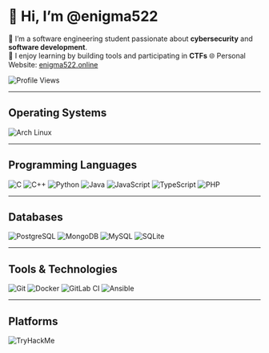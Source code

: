 # 👋 Hi, I’m @enigma522

🎯 I’m a software engineering student passionate about **cybersecurity** and **software development**.  
🧠 I enjoy learning by building tools and participating in **CTFs**
🌐 Personal Website: [enigma522.online](https://enigma522.online/)  


![Profile Views](https://komarev.com/ghpvc/?username=enigma522)

---

## Operating Systems

![Arch Linux](https://img.shields.io/badge/Arch%20Linux-1793D1?logo=arch-linux&logoColor=fff)

---

## Programming Languages

![C](https://img.shields.io/badge/C-000?&logo=c&logoColor=white)
![C++](https://img.shields.io/badge/C++-00599C?logo=c%2B%2B&logoColor=white)
![Python](https://img.shields.io/badge/Python-000?&logo=Python)
![Java](https://img.shields.io/badge/Java-000?&logo=Java)
![JavaScript](https://img.shields.io/badge/JavaScript-000?&logo=JavaScript)
![TypeScript](https://img.shields.io/badge/TypeScript-000?&logo=TypeScript)
![PHP](https://img.shields.io/badge/PHP-000?&logo=php)

---

## Databases

![PostgreSQL](https://img.shields.io/badge/PostgreSQL-000?&logo=postgresql)
![MongoDB](https://img.shields.io/badge/MongoDB-000?&logo=mongodb)
![MySQL](https://img.shields.io/badge/MySQL-000?&logo=mysql)
![SQLite](https://img.shields.io/badge/SQLite-000?&logo=sqlite)

---

## Tools & Technologies

![Git](https://img.shields.io/badge/Git-000?&logo=git)
![Docker](https://img.shields.io/badge/Docker-2496ED?logo=docker&logoColor=fff)
![GitLab CI](https://img.shields.io/badge/GitLab%20CI-FC6D26?logo=gitlab&logoColor=white)
![Ansible](https://img.shields.io/badge/Ansible-EE0000?logo=ansible&logoColor=white)

---

## Platforms

![TryHackMe](https://tryhackme-badges.s3.amazonaws.com/enigma522.png)
